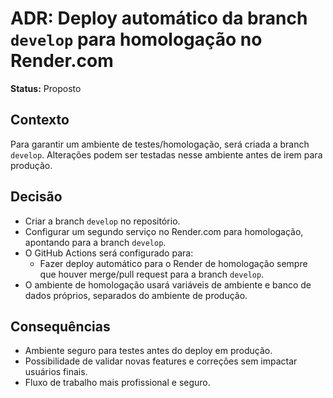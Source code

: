 # ADR: Deploy automático da branch `develop` para homologação no Render.com

**Status:** Proposto

## Contexto
Para garantir um ambiente de testes/homologação, será criada a branch `develop`. Alterações podem ser testadas nesse ambiente antes de irem para produção.

## Decisão
- Criar a branch `develop` no repositório.
- Configurar um segundo serviço no Render.com para homologação, apontando para a branch `develop`.
- O GitHub Actions será configurado para:
  - Fazer deploy automático para o Render de homologação sempre que houver merge/pull request para a branch `develop`.
- O ambiente de homologação usará variáveis de ambiente e banco de dados próprios, separados do ambiente de produção.

## Consequências
- Ambiente seguro para testes antes do deploy em produção.
- Possibilidade de validar novas features e correções sem impactar usuários finais.
- Fluxo de trabalho mais profissional e seguro. 